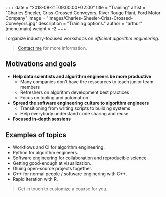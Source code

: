 +++
date        = "2018-08-21T09:00:00+02:00"
title       = "Training"
artist = "Charles Sheeler, Criss-Crossed Conveyors, River Rouge Plant, Ford Motor Company"
image = "images/Charles-Sheeler-Criss-Crossed-Conveyors.jpg"
description = "Training options."
author = "arthur"
[menu.main]
weight = -2
+++


I organize industry-focused workshops on *efficient algorithm engineering*.

<!--more-->

> [Contact me](mailto:arthur.flam@gmail.com) for more information.

## Motivations and goals
- **Help data scientists and algorithm engineers be more productive**
  * Many companies don't have the ressources to teach junior team-members
  * Refreshers on algorithm development best practices
  * Focus on tooling and automation  
- **Spread the software engineering culture to algorithm engineers**
  * Transitioning from writing scripts to building systems
  * Help everybody understand code sharing and reuse 
- **Focused in-depth sessions**

## Examples of topics
- Workflows and CI for algorithm engineering.
- Python for algorithm engineers.
- Software engineering for collaboration and reproducible science.
- Getting good-enough at visualization.
- Gluing open-source projects together.
- C++ for normal people / software enginering with C++.
- Rapid iteration with R.

> Get in touch to customize a course for you.
